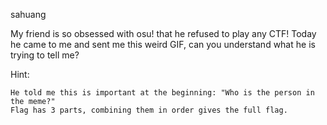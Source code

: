 sahuang

My friend is so obsessed with osu! that he refused to play any CTF! Today he came to me and sent me this weird GIF, can you understand what he is trying to tell me?

Hint:

    He told me this is important at the beginning: "Who is the person in the meme?"
    Flag has 3 parts, combining them in order gives the full flag.
